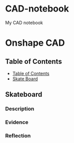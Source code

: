 # CAD-notebook
My CAD notebook
# Onshape CAD
## Table of Contents
* [Table of Contents](#TableOfContents)
* [Skate Board](Skateboard)


## Skateboard

### Description


### Evidence


### Reflection
